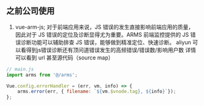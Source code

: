 ## 之前公司使用
1. vue-arm-js;
对于前端应用来说，JS 错误的发生直接影响前端应用的质量，因此对于 JS 错误的定位及诊断显得尤为重要。ARMS 前端监控提供的 JS 错误诊断功能可以辅助排查 JS 错误，能够做到精准定位、快速诊断。
aliyun 可以看得到js错误诊断还有顶问道错误发生的高频错误/错误数/影响用户数
详情可以看到 url 甚至源代码（source map）
```js
// main.js
import arms from '@/arms';

Vue.config.errorHandler = (err, vm, info) => {
    arms.error(err, { filename: `${vm.$vnode.tag}, ${info}`});
};
```
